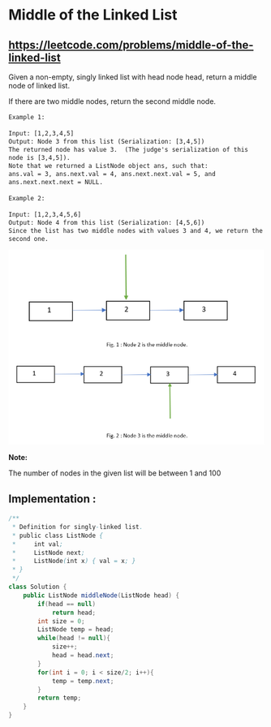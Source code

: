 # Middle of the Linked List
## https://leetcode.com/problems/middle-of-the-linked-list

Given a non-empty, singly linked list with head node head, return a middle node of linked list.

If there are two middle nodes, return the second middle node.
```
Example 1:

Input: [1,2,3,4,5]
Output: Node 3 from this list (Serialization: [3,4,5])
The returned node has value 3.  (The judge's serialization of this node is [3,4,5]).
Note that we returned a ListNode object ans, such that:
ans.val = 3, ans.next.val = 4, ans.next.next.val = 5, and ans.next.next.next = NULL.

Example 2:

Input: [1,2,3,4,5,6]
Output: Node 4 from this list (Serialization: [4,5,6])
Since the list has two middle nodes with values 3 and 4, we return the second one.
``` 

![Middle of the Linked List](middle-of-the-linked-list.PNG?raw=true "Middle of the linked list")

**Note:**

The number of nodes in the given list will be between 1 and 100

## Implementation :

```java
/**
 * Definition for singly-linked list.
 * public class ListNode {
 *     int val;
 *     ListNode next;
 *     ListNode(int x) { val = x; }
 * }
 */
class Solution {
    public ListNode middleNode(ListNode head) {
        if(head == null)
            return head;
        int size = 0;
        ListNode temp = head;
        while(head != null){
            size++;
            head = head.next;
        }
        for(int i = 0; i < size/2; i++){
            temp = temp.next;
        }
        return temp;
    }
}
```
